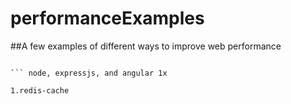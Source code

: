 # performanceExamples
##A few examples of different ways to improve web performance

``` these are a couple basic examples of methods to improve web performance and response times for a single page web application.

``` node, expressjs, and angular 1x

1.redis-cache
